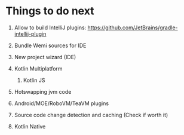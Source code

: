 # Things to do next

1. Allow to build IntelliJ plugins: https://github.com/JetBrains/gradle-intellij-plugin

1. Bundle Wemi sources for IDE

1. New project wizard (IDE)

1. Kotlin Multiplatform
	1. Kotlin JS

1. Hotswapping jvm code

1. Android/MOE/RoboVM/TeaVM plugins

1. Source code change detection and caching (Check if worth it)

1. Kotlin Native

